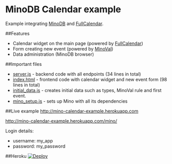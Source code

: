 MinoDB Calendar example
======

Example integrating [MinoDB](https://github.com/MarcusLongmuir/MinoDB/) and [FullCalendar](https://github.com/arshaw/fullcalendar).

##Features
* Calendar widget on the main page (powered by [FullCalendar](https://github.com/arshaw/fullcalendar))
* Form creating new event (powered by [MinoVal](https://github.com/MarcusLongmuir/MinoVal))
* Data administration (MinoDB browser)

##Important files
* [server.js](server.js) - backend code with all endpoints (34 lines in total)
* [index.html](public/index.html) - frontend code with calendar widget and new event form (98 lines in total)
* [initial_data.js](initial_data.js) - creates initial data such as types, MinoVal rule and first event.
* [mino_setup.js](mino_setup.js) - sets up Mino with all its dependencies

##Live example
http://mino-calendar-example.herokuapp.com

http://mino-calendar-example.herokuapp.com/mino/

Login details:
* username: my_app
* password: my_password


##Heroku 
[![Deploy](https://www.herokucdn.com/deploy/button.png)](https://heroku.com/deploy?template=https://github.com/bestan/mino-calendar-example)
